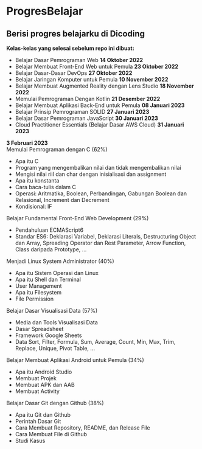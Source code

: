 # ProgresBelajar
Berisi progres belajarku di Dicoding
--

**Kelas-kelas yang selesai sebelum repo ini dibuat:**  
* Belajar Dasar Pemrograman Web **14 Oktober 2022**  
* Belajar Membuat Front-End Web untuk Pemula **23 Oktober 2022**  
* Belajar Dasar-Dasar DevOps **27 Oktober 2022**  
* Belajar Jaringan Komputer untuk Pemula **10 November 2022**  
* Belajar Membuat Augmented Reality dengan Lens Studio **18 November 2022**  
* Memulai Pemrograman Dengan Kotlin **21 Desember 2022**  
* Belajar Membuat Aplikasi Back-End untuk Pemula **08 Januari 2023**  
* Belajar Prinsip Pemrograman SOLID **27 Januari 2023**  
* Belajar Dasar Pemrograman JavaScript **30 Januari 2023**  
* Cloud Practitioner Essentials (Belajar Dasar AWS Cloud) **31 Januari 2023**  

**3 Februari 2023**  
Memulai Pemrograman dengan C (62%)
* Apa itu C
* Program yang mengembalikan nilai dan tidak mengembalikan nilai
* Mengisi nilai riil dan char dengan inisialisasi dan assignment
* Apa itu konstanta
* Cara baca-tulis dalam C
* Operasi: Aritmatika, Boolean, Perbandingan, Gabungan Boolean dan Relasional, Increment dan Decrement
* Kondisional: IF

Belajar Fundamental Front-End Web Development (29%)
* Pendahuluan ECMAScript6
* Standar ES6: Deklarasi Variabel, Deklarasi Literals, Destructuring Object dan Array, Spreading Operator dan Rest Parameter, Arrow Function, Class daripada Prototype, ...

Menjadi Linux System Administrator (40%)
* Apa itu Sistem Operasi dan Linux
* Apa itu Shell dan Terminal
* User Management
* Apa itu Filesystem
* File Permission

Belajar Dasar Visualisasi Data (57%)
* Media dan Tools Visualisasi Data
* Dasar Spreadsheet
* Framework Google Sheets
* Data Sort, Filter, Formula, Sum, Average, Count, Min, Max, Trim, Replace, Unique, Pivot Table, ...

Belajar Membuat Aplikasi Android untuk Pemula (34%)
* Apa itu Android Studio
* Membuat Projek
* Membuat APK dan AAB
* Membuat Activity

Belajar Dasar Git dengan Github (38%)
* Apa itu Git dan Github
* Perintah Dasar Git
* Cara Membuat Repository, README, dan Release File
* Cara Membuat File di Github
* Studi Kasus

